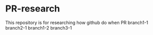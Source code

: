 # PR-research
This repository is for researching how github do when PR
branch1-1
branch2-1
branch1-2
branch3-1
